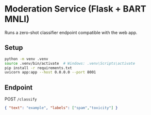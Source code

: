 # Moderation Service (Flask + BART MNLI)
Runs a zero-shot classifier endpoint compatible with the web app.

## Setup
```bash
python -m venv .venv
source .venv/bin/activate  # Windows: .venv\Scripts\activate
pip install -r requirements.txt
uvicorn app:app --host 0.0.0.0 --port 8001
```

## Endpoint
POST `/classify`
```json
{ "text": "example", "labels": ["spam","toxicity"] }
```
